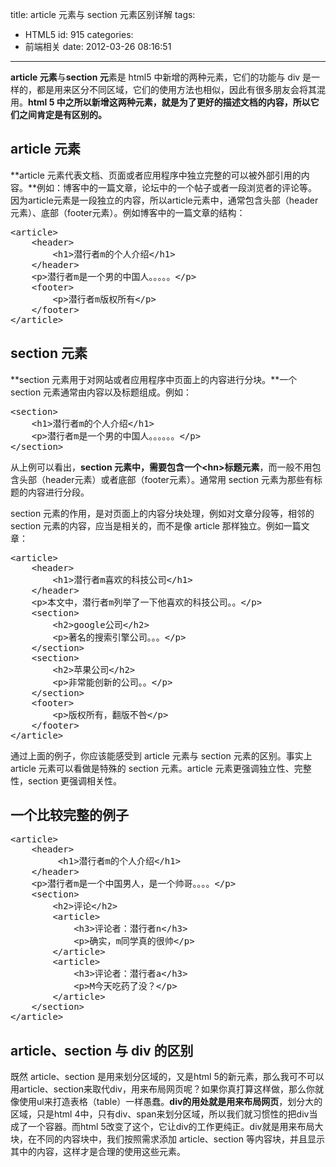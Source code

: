 title: article 元素与 section 元素区别详解
tags:
  - HTML5
id: 915
categories:
  - 前端相关
date: 2012-03-26 08:16:51
---

**article 元素**与**section 元**素是 html5 中新增的两种元素，它们的功能与 div 是一样的，都是用来区分不同区域，它们的使用方法也相似，因此有很多朋友会将其混用。**html 5 中之所以新增这两种元素，就是为了更好的描述文档的内容，所以它们之间肯定是有区别的。**

## article 元素

**article 元素代表文档、页面或者应用程序中独立完整的可以被外部引用的内容。**例如：博客中的一篇文章，论坛中的一个帖子或者一段浏览者的评论等。因为article元素是一段独立的内容，所以article元素中，通常包含头部（header元素）、底部（footer元素）。例如博客中的一篇文章的结构：
<pre>&lt;article&gt;
    &lt;header&gt;
        &lt;h1&gt;潜行者m的个人介绍&lt;/h1&gt;
    &lt;/header&gt;
    &lt;p&gt;潜行者m是一个男的中国人。。。。。&lt;/p&gt;
    &lt;footer&gt;
        &lt;p&gt;潜行者m版权所有&lt;/p&gt;
    &lt;/footer&gt;
&lt;/article&gt;</pre>

## section 元素

**section 元素用于对网站或者应用程序中页面上的内容进行分块。**一个 section 元素通常由内容以及标题组成。例如：
<pre>&lt;section&gt;
    &lt;h1&gt;潜行者m的个人介绍&lt;/h1&gt;
    &lt;p&gt;潜行者m是一个男的中国人。。。。。。&lt;/p&gt;
&lt;/section&gt;</pre>
从上例可以看出，**section 元素中，需要包含一个&lt;hn&gt;标题元素**，而一般不用包含头部（header元素）或者底部（footer元素）。通常用 section 元素为那些有标题的内容进行分段。

section 元素的作用，是对页面上的内容分块处理，例如对文章分段等，相邻的 section 元素的内容，应当是相关的，而不是像 article 那样独立。例如一篇文章：
<pre>&lt;article&gt;
    &lt;header&gt;
        &lt;h1&gt;潜行者m喜欢的科技公司&lt;/h1&gt;
    &lt;/header&gt;
    &lt;p&gt;本文中，潜行者m列举了一下他喜欢的科技公司。。&lt;/p&gt;
    &lt;section&gt;
        &lt;h2&gt;google公司&lt;/h2&gt;
        &lt;p&gt;著名的搜索引擎公司。。。&lt;/p&gt;
    &lt;/section&gt;
    &lt;section&gt;
        &lt;h2&gt;苹果公司&lt;/h2&gt;
        &lt;p&gt;非常能创新的公司。。&lt;/p&gt;
    &lt;/section&gt;
    &lt;footer&gt;
        &lt;p&gt;版权所有，翻版不咎&lt;/p&gt;
    &lt;/footer&gt;
&lt;/article&gt;</pre>
通过上面的例子，你应该能感受到 article 元素与 section 元素的区别。事实上 article 元素可以看做是特殊的 section 元素。article 元素更强调独立性、完整性，section 更强调相关性。

## 一个比较完整的例子

<pre>&lt;article&gt;
    &lt;header&gt;
         &lt;h1&gt;潜行者m的个人介绍&lt;/h1&gt;
    &lt;/header&gt;
    &lt;p&gt;潜行者m是一个中国男人，是一个帅哥。。。。&lt;/p&gt;
    &lt;section&gt;
        &lt;h2&gt;评论&lt;/h2&gt;
        &lt;article&gt;
            &lt;h3&gt;评论者：潜行者n&lt;/h3&gt;
            &lt;p&gt;确实，m同学真的很帅&lt;/p&gt;
        &lt;/article&gt;
        &lt;article&gt;
            &lt;h3&gt;评论者：潜行者a&lt;/h3&gt;
            &lt;p&gt;M今天吃药了没？&lt;/p&gt;
        &lt;/article&gt;
    &lt;/section&gt;
&lt;/article&gt;</pre>

## article、section 与 div 的区别

既然 article、section 是用来划分区域的，又是html 5的新元素，那么我可不可以用article、section来取代div，用来布局网页呢？如果你真打算这样做，那么你就像使用ul来打造表格（table）一样愚蠢。**div的用处就是用来布局网页**，划分大的区域，只是html 4中，只有div、span来划分区域，所以我们就习惯性的把div当成了一个容器。而html 5改变了这个，它让div的工作更纯正。div就是用来布局大块，在不同的内容块中，我们按照需求添加 article、section 等内容块，并且显示其中的内容，这样才是合理的使用这些元素。